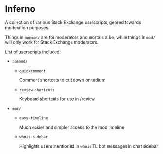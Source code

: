 Inferno
=======

A collection of various Stack Exchange userscripts, geared towards moderation purposes.

Things in `nonmod/` are for moderators and mortals alike, while things in `mod/` will only work for Stack Exchange moderators.

List of userscripts included:

- `nonmod/`

    - `quickcomment`

        Comment shortcuts to cut down on tedium
        
    - `review-shortcuts`
    
        Keyboard shortcuts for use in /review
        
- `mod/`

    - `easy-timeline`
    
        Much easier and simpler access to the mod timeline
        
    - `whois-sidebar`
    
        Highlights users mentioned in `whois` TL bot messages in chat sidebar
